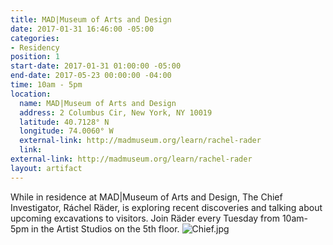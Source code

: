```yaml
---
title: MAD|Museum of Arts and Design
date: 2017-01-31 16:46:00 -05:00
categories:
- Residency
position: 1
start-date: 2017-01-31 01:00:00 -05:00
end-date: 2017-05-23 00:00:00 -04:00
time: 10am - 5pm
location:
  name: MAD|Museum of Arts and Design
  address: 2 Columbus Cir, New York, NY 10019
  latitude: 40.7128° N
  longitude: 74.0060° W
  external-link: http://madmuseum.org/learn/rachel-rader
  link: 
external-link: http://madmuseum.org/learn/rachel-rader
layout: artifact
---
```


While in residence at MAD|Museum of Arts and Design, The Chief Investigator, Ráchel Räder, is exploring recent discoveries and talking about upcoming excavations to visitors. Join Räder every Tuesday from 10am- 5pm in the Artist Studios on the 5th floor. 
![Chief.jpg](/uploads/Chief.jpg)
